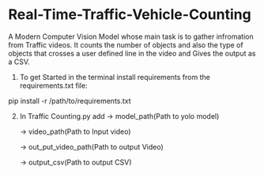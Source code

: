 # Real-Time-Traffic-Vehicle-Counting
A Modern Computer Vision Model whose main task is to gather infromation from Traffic videos. It counts the number of objects and also the type of objects that crosses a user defined line in the video and Gives the output as a CSV.

1) To get Started in the terminal install requirements from the requirements.txt file:

pip install -r /path/to/requirements.txt

2) In Traffic Counting.py add
    -> model_path(Path to yolo model)

    -> video_path(Path to Input video)

    -> out_put_video_path(Path to output Video)

    -> output_csv(Path to output CSV)
    